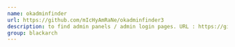 ```yaml
---
name: okadminfinder
url: https://github.com/mIcHyAmRaNe/okadminfinder3
description: to find admin panels / admin login pages. URL : https://github.com/mIcHyAmRaNe/okadminfinder3 Groups : blackarch blackarch-webapp blackarch-scanner
group: blackarch
---
```

